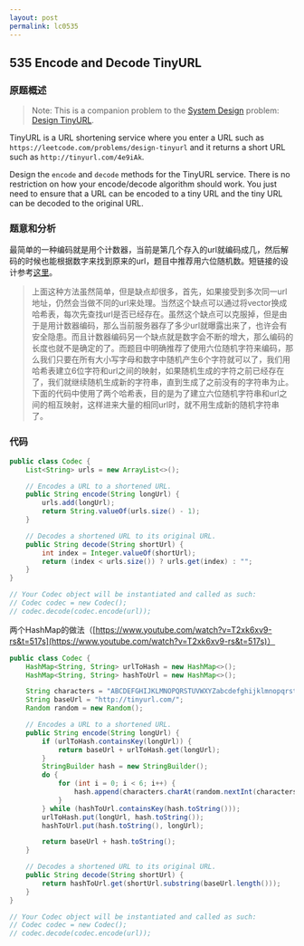 ```yaml
---
layout: post
permalink: lc0535
---
```


## 535 Encode and Decode TinyURL

### 原题概述

> Note: This is a companion problem to the [System Design](https://leetcode.com/discuss/interview-question/system-design/) problem: [Design TinyURL](https://leetcode.com/discuss/interview-question/124658/Design-a-URL-Shortener-%28-TinyURL-%29-System/).

TinyURL is a URL shortening service where you enter a URL such as `https://leetcode.com/problems/design-tinyurl` and it returns a short URL such as `http://tinyurl.com/4e9iAk`.

Design the `encode` and `decode` methods for the TinyURL service. There is no restriction on how your encode/decode algorithm should work. You just need to ensure that a URL can be encoded to a tiny URL and the tiny URL can be decoded to the original URL.

### 题意和分析

最简单的一种编码就是用个计数器，当前是第几个存入的url就编码成几，然后解码的时候也能根据数字来找到原来的url，题目中推荐用六位随机数。短链接的设计参考[这里](https://leetcode.com/problems/encode-and-decode-tinyurl/discuss/100276/Easy-solution-in-java-5-line-code.)。

> 上面这种方法虽然简单，但是缺点却很多，首先，如果接受到多次同一url地址，仍然会当做不同的url来处理。当然这个缺点可以通过将vector换成哈希表，每次先查找url是否已经存在。虽然这个缺点可以克服掉，但是由于是用计数器编码，那么当前服务器存了多少url就曝露出来了，也许会有安全隐患。而且计数器编码另一个缺点就是数字会不断的增大，那么编码的长度也就不是确定的了。而题目中明确推荐了使用六位随机字符来编码，那么我们只要在所有大小写字母和数字中随机产生6个字符就可以了，我们用哈希表建立6位字符和url之间的映射，如果随机生成的字符之前已经存在了，我们就继续随机生成新的字符串，直到生成了之前没有的字符串为止。下面的代码中使用了两个哈希表，目的是为了建立六位随机字符串和url之间的相互映射，这样进来大量的相同url时，就不用生成新的随机字符串了。

### 代码

```java
public class Codec {
    List<String> urls = new ArrayList<>();

    // Encodes a URL to a shortened URL.
    public String encode(String longUrl) {
        urls.add(longUrl);
        return String.valueOf(urls.size() - 1);
    }

    // Decodes a shortened URL to its original URL.
    public String decode(String shortUrl) {
        int index = Integer.valueOf(shortUrl);
        return (index < urls.size()) ? urls.get(index) : "";
    }
}

// Your Codec object will be instantiated and called as such:
// Codec codec = new Codec();
// codec.decode(codec.encode(url));
```

两个HashMap的做法（[https://www.youtube.com/watch?v=T2xk6xv9-rs&t=517s](https://www.youtube.com/watch?v=T2xk6xv9-rs&t=517s)）

```java
public class Codec {
    HashMap<String, String> urlToHash = new HashMap<>();
    HashMap<String, String> hashToUrl = new HashMap<>();

    String characters = "ABCDEFGHIJKLMNOPQRSTUVWXYZabcdefghijklmnopqrstuvwxyz1234567890";
    String baseUrl = "http://tinyurl.com/";
    Random random = new Random();

    // Encodes a URL to a shortened URL.
    public String encode(String longUrl) {
        if (urlToHash.containsKey(longUrl)) {
            return baseUrl + urlToHash.get(longUrl);
        }
        StringBuilder hash = new StringBuilder();
        do {
            for (int i = 0; i < 6; i++) {
                hash.append(characters.charAt(random.nextInt(characters.length())));
            }
        } while (hashToUrl.containsKey(hash.toString()));
        urlToHash.put(longUrl, hash.toString());
        hashToUrl.put(hash.toString(), longUrl);

        return baseUrl + hash.toString();
    }

    // Decodes a shortened URL to its original URL.
    public String decode(String shortUrl) {
        return hashToUrl.get(shortUrl.substring(baseUrl.length()));
    }
}

// Your Codec object will be instantiated and called as such:
// Codec codec = new Codec();
// codec.decode(codec.encode(url));
```
